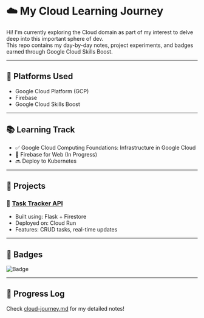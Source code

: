 # ☁️ My Cloud Learning Journey 

Hi! I'm currently exploring the Cloud domain as part of my interest to delve deep into this important sphere of dev.  
This repo contains my day-by-day notes, project experiments, and badges earned through Google Cloud Skills Boost.

---

## 🚀 Platforms Used
- Google Cloud Platform (GCP)
- Firebase
- Google Cloud Skills Boost

---

## 📚 Learning Track

- ✅ Google Cloud Computing Foundations: Infrastructure in Google Cloud
- 🔄 Firebase for Web (In Progress)
- 🔜 Deploy to Kubernetes

---

## 📂 Projects

### 🔹 [Task Tracker API](project1/)
- Built using: Flask + Firestore
- Deployed on: Cloud Run
- Features: CRUD tasks, real-time updates

---

## 🏅 Badges

![Badge](badges/gcp-foundation-badge.png)

---

## 📝 Progress Log
Check [cloud-journey.md](cloud-journey.md) for my detailed notes!
